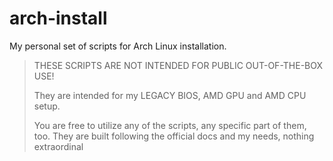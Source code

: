 # arch-install

My personal set of scripts for Arch Linux installation.

> THESE SCRIPTS ARE NOT INTENDED FOR PUBLIC OUT-OF-THE-BOX USE!
>
> They are intended for my LEGACY BIOS, AMD GPU and AMD CPU setup.
>
> You are free to utilize any of the scripts, any specific part of them, too. They are built following the official docs and my needs, nothing extraordinal
